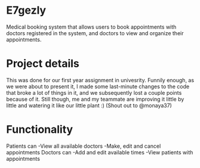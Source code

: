 # E7gezly
Medical booking system that allows users to book appointments with doctors registered in the system, and doctors to view and organize their appointments.
# Project details
This was done for our first year assignment in univesrity. Funnily enough, as we were about to present it, I made some last-minute changes to the code that broke a lot of things in it, and we subsequently lost a couple points because of it. Still though, me and my teammate are improving it little by little and watering it like our little plant :) (Shout out to @monaya37)
# Functionality
Patients can
-View all available doctors
-Make, edit and cancel appointments
Doctors can
-Add and edit available times
-View patients with appointments
